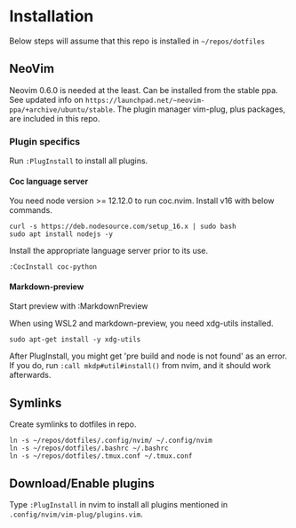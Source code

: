 # Installation

Below steps will assume that this repo is installed in `~/repos/dotfiles`

## NeoVim
Neovim 0.6.0 is needed at the least. Can be installed from the stable ppa. See
updated info on `https://launchpad.net/~neovim-ppa/+archive/ubuntu/stable`.
The plugin manager vim-plug, plus packages, are included in this repo.

### Plugin specifics

Run `:PlugInstall` to install all plugins.

#### Coc language server
You need node version >= 12.12.0 to run coc.nvim. Install v16 with below commands.
```
curl -s https://deb.nodesource.com/setup_16.x | sudo bash
sudo apt install nodejs -y
```
Install the appropriate language server prior to its use.
```
:CocInstall coc-python
```

#### Markdown-preview
Start preview with :MarkdownPreview

When using WSL2 and markdown-preview, you need xdg-utils installed.
```
sudo apt-get install -y xdg-utils
```

After PlugInstall, you might get 'pre build and node is not found' as an error. If you do, run 
`:call mkdp#util#install()` from nvim, and it should work afterwards.

## Symlinks
Create symlinks to dotfiles in repo.
```
ln -s ~/repos/dotfiles/.config/nvim/ ~/.config/nvim
ln -s ~/repos/dotfiles/.bashrc ~/.bashrc
ln -s ~/repos/dotfiles/.tmux.conf ~/.tmux.conf
```

## Download/Enable plugins
Type `:PlugInstall` in nvim to install all plugins mentioned in
`.config/nvim/vim-plug/plugins.vim`.
